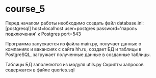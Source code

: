 # course_5
Перед началом работы необходимо создать файл database.ini: [postgresql] host=localhost user=postgres 
password='пароль подключения' к Postgres port=543

Программа запускается из файла main.py, получает данные о компаниях и вакансиях с сайта hh.ru, 
создает БД и таблицы в PostgreSQL, загружает полученные данные в созданные таблицы.

Таблицы БД заполняются из модуля utils.py
Скрипты запросов содержатся в файле queries.sql
